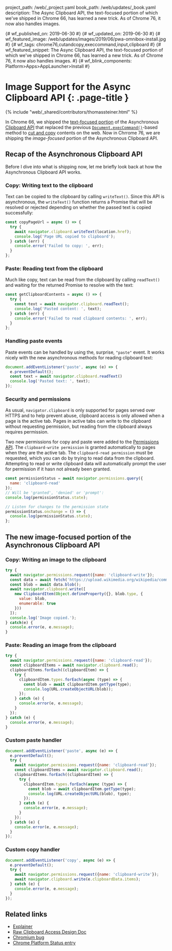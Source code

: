 project_path: /web/_project.yaml
book_path: /web/updates/_book.yaml
description: The Async Clipboard API, the text-focused portion of which we've shipped in Chrome 66, has learned a new trick. As of Chrome 76, it now also handles images.

{# wf_published_on: 2019-06-30 #}
{# wf_updated_on: 2019-06-30 #}
{# wf_featured_image: /web/updates/images/2019/06/pwa-omnibox-install.jpg #}
{# wf_tags: chrome76,cutandcopy,execcommand,input,clipboard #}
{# wf_featured_snippet: The Async Clipboard API, the text-focused portion of which we've shipped in Chrome 66, has learned a new trick. As of Chrome 76, it now also handles images. #}
{# wf_blink_components: Platform>Apps>AppLauncher>Install #}

# Image Support for the Async Clipboard API {: .page-title }

{% include "web/_shared/contributors/thomassteiner.html" %}

In Chrome&nbsp;66, we shipped the [text-focused portion](/web/updates/2018/03/clipboardapi)
of the Asynchronous [Clipboard API](https://w3c.github.io/clipboard-apis/)
that replaced the previous
[`Document.execCommand()`](https://developer.mozilla.org/en-US/docs/Web/API/Document/execCommand)-based
method to [cut and copy](/web/updates/2015/04/cut-and-copy-commands) contents on the web.
Now in Chrrome&nbsp;76, we are shipping the *image-focused* portion of the Asynchronous Clipboard API.

## Recap of the Asynchronous Clipboard API

Before I dive into what is shipping now, let me briefly look back at how the Asynchronous Clipboard API works.

### Copy: Writing text to the clipboard

Text can be copied to the clipboard by calling `writeText()`.
Since this API is asynchronous, the `writeText()` function returns a Promise
that will be resolved or rejected depending on whether the passed text is copied successfully:

```js
const copyPageUrl = async () => {
  try {
    await navigator.clipboard.writeText(location.href);
    console.log('Page URL copied to clipboard');
  } catch (err) {
    console.error('Failed to copy: ', err);
  }
};
```

### Paste: Reading text from the clipboard

Much like copy, text can be read from the clipboard by calling `readText()`
and waiting for the returned Promise to resolve with the text:

```js
const getClipboardContents = async () => {
  try {
    const text = await navigator.clipboard.readText();
    console.log('Pasted content: ', text);
  } catch (err) {
    console.error('Failed to read clipboard contents: ', err);
  }
};
```

### Handling paste events

Paste events can be handled by using the, surprise, `"paste"` event.
It works nicely with the new asynchronous methods for reading clipboard text:

```js
document.addEventListener('paste', async (e) => {
  e.preventDefault();
  const text = await navigator.clipboard.readText()
  console.log('Pasted text: ', text);
});
```

### Security and permissions

As usual, `navigator.clipboard` is only supported for pages served over HTTPS
and to help prevent abuse, clipboard access is only allowed when a page is the active tab.
Pages in active tabs can write to the clipboard without requesting permission,
but reading from the clipboard always requires permission.

Two new permissions for copy and paste were added to the
[Permissions API](/web/updates/2015/04/permissions-api-for-the-web).
The `clipboard-write permission` is granted automatically to pages when they are the active tab.
The `clipboard-read permission` must be requested, which you can do by trying to read data from the clipboard.
Attempting to read or write clipboard data will automatically prompt the user for permission
 if it hasn not already been granted.

```js
const permissionStatus = await navigator.permissions.query({
  name: 'clipboard-read'
});
// Will be 'granted', 'denied' or 'prompt':
console.log(permissionStatus.state);

// Listen for changes to the permission state
permissionStatus.onchange = () => {
  console.log(permissionStatus.state);
};
```

## The new image-focused portion of the Asynchronous Clipboard API

### Copy: Writing an image to the clipboard

```js
try {
  await navigator.permissions.request({name: 'clipboard-write'});
  const data = await fetch('https://upload.wikimedia.org/wikipedia/commons/5/53/Google_Chrome_Material_Icon-450x450.png');
  const blob = await data.blob();
  await navigator.clipboard.write([
    new ClipboardItem(Object.defineProperty({}, blob.type, {
      value: blob,
      enumerable: true
    }))
  ]);
  console.log('Image copied.');
} catch(e) {
  console.error(e, e.message);
}
```

### Paste: Reading an image from the clipboard

```js
try {
  await navigator.permissions.request({name: 'clipboard-read'});
  const clipboardItems = await navigator.clipboard.read();
  clipboardItems.forEach((clipboardItem) => {
    try {
      clipboardItem.types.forEach(async (type) => {
        const blob = await clipboardItem.getType(type);
        console.log(URL.createObjectURL(blob));
      });
    } catch (e) {
      console.error(e, e.message);
    }
  });
} catch (e) {
  console.error(e, e.message);
}
```

### Custom paste handler

```js
document.addEventListener('paste', async (e) => {
  e.preventDefault();
  try {
    await navigator.permissions.request({name: 'clipboard-read'});
    const clipboardItems = await navigator.clipboard.read();
    clipboardItems.forEach((clipboardItem) => {
      try {
        clipboardItem.types.forEach(async (type) => {
          const blob = await clipboardItem.getType(type);
          console.log(URL.createObjectURL(blob), type);
        });
      } catch (e) {
        console.error(e, e.message);
      }
    });
  } catch (e) {
    console.error(e, e.message);
  }
});
```

### Custom copy handler

```js
document.addEventListener('copy', async (e) => {
  e.preventDefault();
  try {
    await navigator.permissions.request({name: 'clipboard-write'});
    await navigator.clipboard.write(e.clipboardData.items);
  } catch (e) {
    console.error(e, e.message);
  }
});
```

## Related links

* [Explainer](https://github.com/w3c/clipboard-apis/blob/master/explainer.adoc)
* [Raw Clipboard Access Design Doc](https://docs.google.com/document/d/1XDOtTv8DtwTi4GaszwRFIJCOuzAEA4g9Tk0HrasQAdE/edit?usp=sharing)
* [Chromium bug](https://crbug.com/150835)
* [Chrome Platform Status entry](https://www.chromestatus.com/features/5074658793619456)

